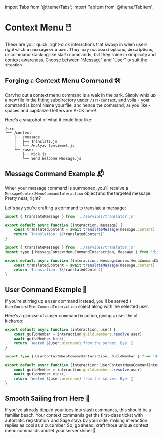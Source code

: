 import Tabs from '@theme/Tabs';
import TabItem from '@theme/TabItem';

# Context Menu 🖱️

These are your quick, right-click interactions that swoop in when users right-click a message or a user. They may not boast options, descriptions, or command stacking like slash commands, but they shine in simplicity and context awareness. Choose between "Message" and "User" to suit the situation.

## Forging a Context Menu Command 🛠️

Carving out a context menu command is a walk in the park. Simply whip up a new file in the fitting subdirectory under `/src/context`, and voila - your command is born! Name your file, and hence the command, as you like - spaces and capitalized letters are A-OK here!

Here's a snapshot of what it could look like:

```
/src
└── /context
    ├── /message
    │   ├── Translate.js
    │   └── Analyze Sentiment.js
    └── /user
        ├── Kick.js
        └── Send Welcome Message.js
```

## Message Command Example 📬

When your message command is summoned, you'll receive a `MessageContextMenuCommandInteraction` object and the targeted message. Pretty neat, right?

Let's say you're crafting a command to translate a message:

<Tabs groupId="examples-script">
<TabItem value="js" label="Javascript">

```javascript title="/src/context/message/Translate.js"
import { translateMessage } from '../services/translator.js'

export default async function (interaction, message) {
	const translatedContent = await translateMessage(message.content)
	return `Translation: ${translatedContent}`
}
```

</TabItem>
<TabItem value="ts" label="Typescript">

```javascript title="/src/context/message/Translate.ts"
import { translateMessage } from '../services/translator.js'
import type { MessageContextMenuCommandInteraction, Message } from 'discord.js'

export default async function (interaction: MessageContextMenuCommandInteraction, message: Message) {
	const translatedContent = await translateMessage(message.content)
	return `Translation: ${translatedContent}`
}
```

</TabItem>
</Tabs>

## User Command Example 👤

If you're stirring up a user command instead, you'll be served a `UserContextMenuCommandInteraction` object along with the selected user.

Here's a glimpse of a user command in action, giving a user the ol' kickaroo:

<Tabs groupId="examples-script">
<TabItem value="js" label="Javascript">

```javascript title="/src/context/user/Kick.js"
export default async function (interaction, user) {
	const guildMember = interaction.guild.members.resolve(user)
	await guildMember.kick()
	return `Yeeted ${user.username} from the server. Bye! 👋`
}
```

</TabItem>
<TabItem value="ts" label="Typescript">

```typescript title="/src/context/user/Kick.ts"
import type { UserContextMenuCommandInteraction, GuildMember } from 'discord.js'

export default async function (interaction: UserContextMenuCommandInteraction, user: GuildMember) {
	const guildMember = interaction.guild.members.resolve(user)
	await guildMember.kick()
	return `Yeeted ${user.username} from the server. Bye! 👋`
}
```

</TabItem>
</Tabs>

## Smooth Sailing from Here 🌊

If you've already dipped your toes into slash commands, this should be a familiar beach. Your context commands get the first-class ticket with automatic registration, and Sage stays by your side, making interaction replies as cool as a cucumber. So, go ahead, craft those unique context menu commands and let your server shine! 🌟
